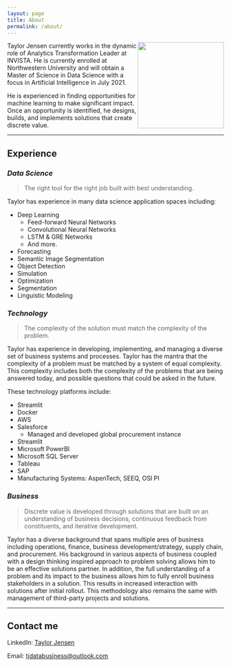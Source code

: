 ```yaml
---
layout: page
title: About
permalink: /about/
---
```


<img align="right" width="200" height="200" src="https://avatars.githubusercontent.com/u/44146985?v=4">

Taylor Jensen currently works in the dynamic role of Analytics Transformation Leader at INVISTA. He is currently enrolled at Northwestern University and will obtain a Master of Science in Data Science with a focus in Artificial Intelligence in July 2021. 

He is experienced in finding opportunities for machine learning to make significant impact. Once an opportunity is identified, he designs, builds, and implements solutions that create discrete value. 

---

## **Experience**

### *Data Science*
> The right tool for the right job built with best understanding.

Taylor has experience in many data science application spaces including:

- Deep Learning 
  - Feed-forward Neural Networks
  - Convolutional Neural Networks
  - LSTM & GRE Networks
  - And more.
- Forecasting
- Semantic Image Segmentation
- Object Detection
- Simulation
- Optimization
- Segmentation
- Linguistic Modeling

### *Technology*
> The complexity of the solution must match the complexity of the problem.


Taylor has experience in developing, implementing, and managing a diverse set of business systems and processes. Taylor has the mantra that the complexity of a problem must be matched by a system of equal complexity. This complexity includes both the complexity of the problems that are being answered today, and possible questions that could be asked in the future. 

These technology platforms include:

- Streamlit
- Docker
- AWS
- Salesforce
  - Managed and developed global procurement instance
- Streamlit
- Microsoft PowerBI
- Microsoft SQL Server
- Tableau
- SAP
- Manufacturing Systems: AspenTech, SEEQ, OSI PI

### *Business*
> Discrete value is developed through solutions that are built on an understanding of business decisions, continuous feedback from constituents, and iterative development. 

Taylor has a diverse background that spans multiple ares of business including operations, finance, business development/strategy, supply chain, and procurement. His background in various aspects of business coupled with a design thinking inspired approach to problem solving allows him to be an effective solutions partner. In addition, the full understanding of a problem and its impact to the business allows him to fully enroll business stakeholders in a solution. This results in increased interaction with solutions after initial rollout. This methodology also remains the same with management of third-party projects and solutions.

---
## **Contact me**
LinkedIn: [Taylor Jensen](https://www.linkedin.com/in/taylor-jensen-02999/)

Email: [tjdatabusiness@outlook.com](mailto:tjdatabusiness@outlook.com)

